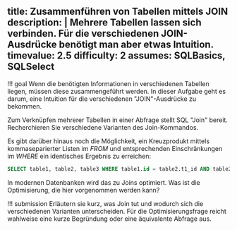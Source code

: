 title: Zusammenführen von Tabellen mittels JOIN
description: |
  Mehrere Tabellen lassen sich verbinden. Für die verschiedenen JOIN-Ausdrücke benötigt man aber 
  etwas Intuition.
timevalue: 2.5
difficulty: 2
assumes: SQLBasics, SQLSelect
---
!!! goal
    Wenn die benötigten Informationen in verschiedenen Tabellen liegen, müssen diese 
    zusammengeführt werden. In dieser Aufgabe geht es darum, eine Intuition für die verschiedenen 
    "JOIN"-Ausdrücke zu bekommen.

Zum Verknüpfen mehrerer Tabellen in einer Abfrage stellt SQL "Join" bereit.
Recherchieren Sie verschiedene Varianten des Join-Kommandos.

Es gibt darüber hinaus noch die Möglichkeit, ein Kreuzprodukt mittels kommaseparierter Listen
im *FROM* und entsprechenden Einschränkungen im *WHERE* ein identisches Ergebnis zu erreichen:

```sql
SELECT table1, table2, table3 WHERE table1.id = table2.t1_id AND table2.id = table3.t2_id;
```

In modernen Datenbanken wird das zu Joins optimiert. Was ist die Optimisierung, die hier
vorgenommen werden kann?

!!! submission
    Erläutern sie kurz, was Join tut und wodurch sich die verschiedenen Varianten unterscheiden.
    Für die Optimisierungsfrage reicht wahlweise eine kurze Begründung oder eine äquivalente
    Abfrage aus.
